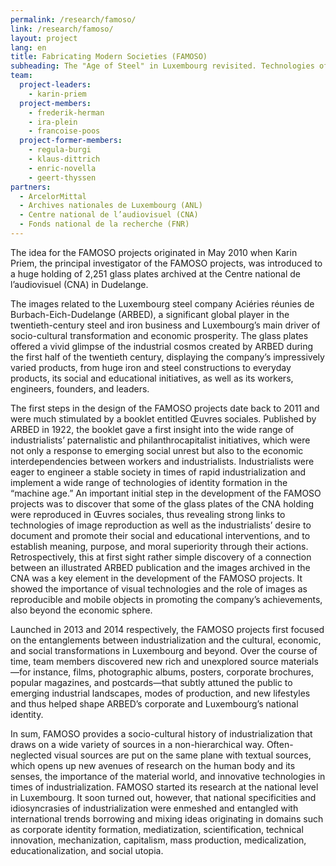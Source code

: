 ```yaml
---
permalink: /research/famoso/
link: /research/famoso/
layout: project
lang: en
title: Fabricating Modern Societies (FAMOSO)
subheading: The "Age of Steel" in Luxembourg revisited. Technologies of utopian capitalism and the making of national identity
team:
  project-leaders:
    - karin-priem
  project-members:
    - frederik-herman
    - ira-plein
    - francoise-poos
  project-former-members:
    - regula-burgi
    - klaus-dittrich
    - enric-novella
    - geert-thyssen
partners:
  - ArcelorMittal
  - Archives nationales de Luxembourg (ANL)
  - Centre national de l’audiovisuel (CNA)
  - Fonds national de la recherche (FNR)
---
```


The idea for the FAMOSO projects originated in May 2010 when Karin Priem, the principal investigator of the FAMOSO projects, was introduced to a huge holding of 2,251 glass plates archived at the Centre national de l’audiovisuel (CNA) in Dudelange. 

The images related to the Luxembourg steel company Aciéries réunies de Burbach-Eich-Dudelange (ARBED), a significant global player in the twentieth-century steel and iron business and Luxembourg’s main driver of socio-cultural transformation and economic prosperity. The glass plates offered a vivid glimpse of the industrial cosmos created by ARBED during the first half of the twentieth century, displaying the company’s impressively varied products, from huge iron and steel constructions to everyday products, its social and educational initiatives, as well as its workers, engineers, founders, and leaders.

<!-- more -->

The first steps in the design of the FAMOSO projects date back to 2011 and were much stimulated by a booklet entitled Œuvres sociales. Published by ARBED in 1922, the booklet gave a first insight into the wide range of industrialists’ paternalistic and philanthrocapitalist initiatives, which were not only a response to emerging social unrest but also to the economic interdependencies between workers and industrialists. Industrialists were eager to engineer a stable society in times of rapid industrialization and implement a wide range of technologies of identity formation in the “machine age.” An important initial step in the development of the FAMOSO projects was to discover that some of the glass plates of the CNA holding were reproduced in Œuvres sociales, thus revealing strong links to technologies of image reproduction as well as the industrialists’ desire to document and promote their social and educational interventions, and to establish meaning, purpose, and moral superiority through their actions. Retrospectively, this at first sight rather simple discovery of a connection between an illustrated ARBED publication and the images archived in the CNA was a key element in the development of the FAMOSO projects. It showed the importance of visual technologies and the role of images as reproducible and mobile objects in promoting the company’s achievements, also beyond the economic sphere.

Launched in 2013 and 2014 respectively, the FAMOSO projects first focused on the entanglements between industrialization and the cultural, economic, and social transformations in Luxembourg and beyond. Over the course of time, team members discovered new rich and unexplored source materials—for instance, films, photographic albums, posters, corporate brochures, popular magazines, and postcards—that subtly attuned the public to emerging industrial landscapes, modes of production, and new lifestyles and thus helped shape ARBED’s corporate and Luxembourg’s national identity.

In sum, FAMOSO provides a socio-cultural history of industrialization that draws on a wide variety of sources in a non-hierarchical way. Often-neglected visual sources are put on the same plane with textual sources, which opens up new avenues of research on the human body and its senses, the importance of the material world, and innovative technologies in times of industrialization. FAMOSO started its research at the national level in Luxembourg. It soon turned out, however, that national specificities and idiosyncrasies of industrialization were enmeshed and entangled with international trends borrowing and mixing ideas originating in domains such as corporate identity formation, mediatization, scientification, technical innovation, mechanization, capitalism, mass production, medicalization, educationalization, and social utopia.